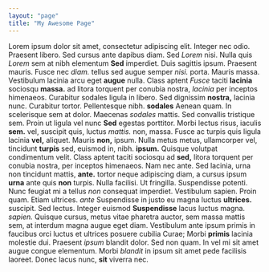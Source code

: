 ```yaml
---
layout: "page"
title: "My Awesome Page"
---
```


<p>Lorem ipsum dolor sit amet, consectetur adipiscing elit. Integer nec odio. Praesent libero. Sed cursus ante dapibus diam. Sed <i>Lorem</i> nisi. Nulla quis <i>Lorem</i> sem at nibh elementum <b>Sed</b> imperdiet. Duis sagittis ipsum. Praesent mauris. Fusce nec <i>diam.</i> tellus sed augue semper <i>nisi.</i> porta. Mauris massa. Vestibulum lacinia arcu eget <b>augue</b> nulla. Class aptent <i>Fusce</i> taciti <b>lacinia</b> sociosqu <b>massa.</b> ad litora torquent per conubia nostra, <i>lacinia</i> per inceptos himenaeos. Curabitur sodales ligula in libero. Sed dignissim <b>nostra,</b> lacinia nunc. Curabitur tortor. Pellentesque nibh. <b>sodales</b> Aenean quam. In scelerisque sem at dolor. Maecenas <i>sodales</i> mattis. Sed convallis tristique sem. Proin ut ligula vel nunc <b>Sed</b> egestas porttitor. Morbi lectus risus, iaculis <b>sem.</b> vel, suscipit quis, luctus <i>mattis.</i> non, massa. Fusce ac turpis quis ligula lacinia <b>vel,</b> aliquet. Mauris <b>non,</b> ipsum. Nulla metus metus, ullamcorper vel, tincidunt <b>turpis</b> sed, euismod in, nibh. <b>ipsum.</b> Quisque volutpat condimentum velit. Class aptent taciti sociosqu ad <b>sed,</b> litora torquent per conubia nostra, per inceptos himenaeos. Nam nec ante. Sed lacinia, urna non tincidunt mattis, <b>ante.</b> tortor neque adipiscing diam, a cursus ipsum <b>urna</b> ante quis <b>non</b> turpis. Nulla facilisi. Ut fringilla. Suspendisse potenti. Nunc feugiat mi a tellus <i>non</i> consequat imperdiet. Vestibulum sapien. Proin quam. Etiam ultrices. <i>ante</i> Suspendisse in justo eu magna luctus <b>ultrices.</b> suscipit. Sed lectus. Integer euismod <b>Suspendisse</b> lacus luctus magna. <i>sapien.</i> Quisque cursus, metus vitae pharetra auctor, sem massa mattis sem, at interdum magna augue eget diam. Vestibulum ante ipsum primis in faucibus orci luctus et ultrices posuere cubilia Curae; Morbi <b>primis</b> lacinia molestie dui. Praesent <i>ipsum</i> blandit dolor. Sed non quam. In vel mi sit amet augue congue elementum. Morbi <i>blandit</i> in ipsum sit amet pede facilisis laoreet. Donec lacus nunc, <b>sit</b> viverra nec.</p>
